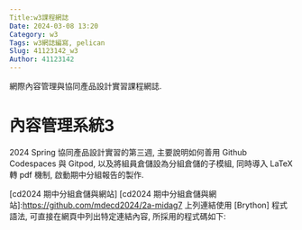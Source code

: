 ```yaml
---
Title:w3課程網誌
Date: 2024-03-08 13:20
Category: w3
Tags: w3網誌編寫, pelican
Slug: 41123142_w3
Author: 41123142
---
```


網際內容管理與協同產品設計實習課程網誌.

<!-- PELICAN_END_SUMMARY -->

# 內容管理系統3
2024 Spring 協同產品設計實習的第三週, 主要說明如何善用 Github Codespaces 與 Gitpod, 以及將組員倉儲設為分組倉儲的子模組, 同時導入 LaTeX 轉 pdf 機制, 啟動期中分組報告的製作.

[cd2024 期中分組倉儲與網站]
[cd2024 期中分組倉儲與網站]:https://github.com/mdecd2024/2a-midag7
上列連結使用 [Brython] 程式語法, 可直接在網頁中列出特定連結內容, 所採用的程式碼如下: